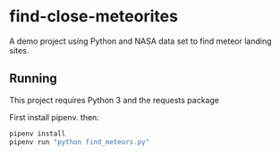 # find-close-meteorites
A demo project using Python and NASA data set to find meteor landing sites.

## Running

This project requires Python 3 and the requests package

First install pipenv. then:

```python
pipenv install
pipenv run "python find_meteors.py"
```

